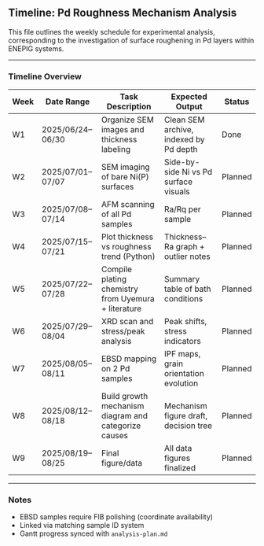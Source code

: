 ## Timeline: Pd Roughness Mechanism Analysis 

This file outlines the weekly schedule for experimental analysis, corresponding to the investigation of surface roughening in Pd layers within ENEPIG systems.

---

### Timeline Overview

| Week | Date Range      | Task Description                                     | Expected Output                        | Status     |
|------|------------------|------------------------------------------------------|----------------------------------------|------------|
| W1   | 2025/06/24–06/30 | Organize SEM images and thickness labeling          | Clean SEM archive, indexed by Pd depth |    Done   |
| W2   | 2025/07/01–07/07 | SEM imaging of bare Ni(P) surfaces                  | Side-by-side Ni vs Pd surface visuals  |  Planned |
| W3   | 2025/07/08–07/14 | AFM scanning of all Pd samples                      | Ra/Rq per sample                       |  Planned |
| W4   | 2025/07/15–07/21 | Plot thickness vs roughness trend (Python)         | Thickness–Ra graph + outlier notes     |  Planned |
| W5   | 2025/07/22–07/28 | Compile plating chemistry from Uyemura + literature| Summary table of bath conditions       |  Planned |
| W6   | 2025/07/29–08/04 | XRD scan and stress/peak analysis                  | Peak shifts, stress indicators         |  Planned |
| W7   | 2025/08/05–08/11 | EBSD mapping on 2 Pd samples                       | IPF maps, grain orientation evolution  |  Planned |
| W8   | 2025/08/12–08/18 | Build growth mechanism diagram and categorize causes| Mechanism figure draft, decision tree |  Planned |
| W9   | 2025/08/19–08/25 | Final figure/data                                  | All data figures finalized             |  Planned |

---

### Notes

- EBSD samples require FIB polishing (coordinate availability)
- Linked via matching sample ID system
- Gantt progress synced with `analysis-plan.md`
